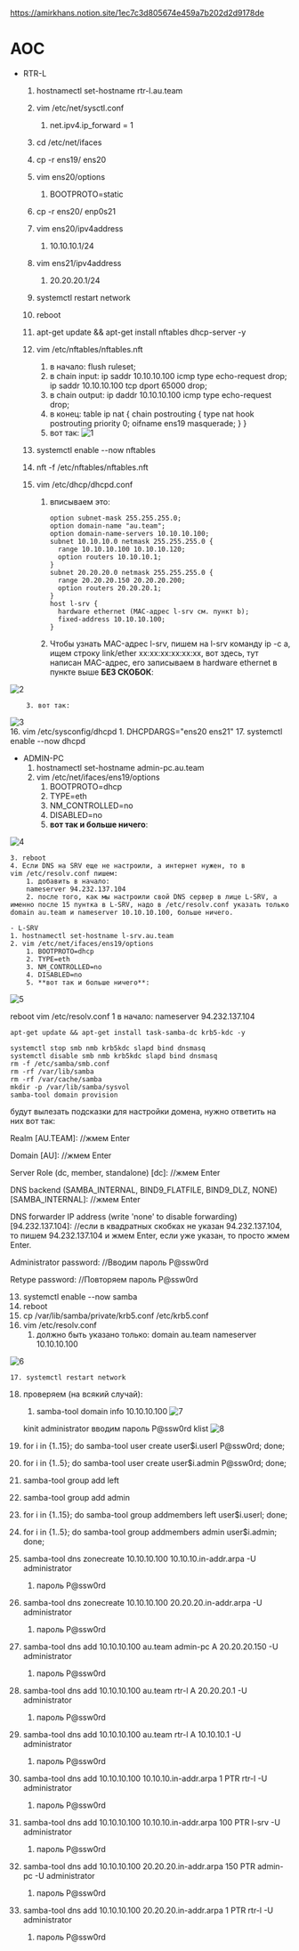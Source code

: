 https://amirkhans.notion.site/1ec7c3d805674e459a7b202d2d9178de

# AOC
- RTR-L
    1. hostnamectl set-hostname rtr-l.au.team
    2. vim /etc/net/sysctl.conf 
        1. net.ipv4.ip_forward = 1
    3. cd /etc/net/ifaces
    4. cp -r ens19/ ens20
    5. vim ens20/options
        1. BOOTPROTO=static
    6. cp -r ens20/ enp0s21
    7. vim ens20/ipv4address
        1. 10.10.10.1/24
    8. vim ens21/ipv4address
        1. 20.20.20.1/24
    9. systemctl restart network
    10. reboot
    11. apt-get update && apt-get install nftables dhcp-server  -y
    12. vim /etc/nftables/nftables.nft
        1. в начало:
        flush ruleset;
        2. в chain input:
        ip saddr 10.10.10.100 icmp type echo-request drop;
        ip saddr 10.10.10.100 tcp dport 65000 drop;
        3. в chain output:
        ip daddr 10.10.10.100 icmp type echo-request drop;
        4. в конец:
        table ip nat {
          chain postrouting {
             type nat hook postrouting priority 0;
             oifname ens19 masquerade;
          }
        }
        5. вот так:
  ![1](https://github.com/ErmKaterina/AOC/assets/109353253/9d99c015-5567-4577-83ce-19c08c4cadf6)
          
          
    13. systemctl enable --now nftables
    14. nft -f /etc/nftables/nftables.nft
    15. vim /etc/dhcp/dhcpd.conf
        1. вписываем это:
            
            ```
            option subnet-mask 255.255.255.0;
            option domain-name "au.team";
            option domain-name-servers 10.10.10.100;
            subnet 10.10.10.0 netmask 255.255.255.0 {
              range 10.10.10.100 10.10.10.120;
              option routers 10.10.10.1;
            }
            subnet 20.20.20.0 netmask 255.255.255.0 {
              range 20.20.20.150 20.20.20.200;
              option routers 20.20.20.1;
            }
            host l-srv {
              hardware ethernet (MAC-адрес l-srv см. пункт b);
              fixed-address 10.10.10.100;
            }
            ```
            
        2. Чтобы узнать MAC-адрес l-srv, пишем на l-srv команду ip -c a, ищем строку link/ether xx:xx:xx:xx:xx:xx, вот здесь, тут написан MAC-адрес, его записываем в hardware ethernet в пункте выше **БЕЗ СКОБОК**:
            
![2](https://github.com/ErmKaterina/AOC/assets/109353253/5c801399-1968-4bc9-882e-4613fa988754)
  
        3. вот так:
            
![3](https://github.com/ErmKaterina/AOC/assets/109353253/262360b8-43b9-45d3-9bdf-8ef03e36a222)            
    16. vim /etc/sysconfig/dhcpd
        1. DHCPDARGS="ens20 ens21"
    17. systemctl enable --now dhcpd


- ADMIN-PC
    1. hostnamectl set-hostname admin-pc.au.team
    2. vim /etc/net/ifaces/ens19/options
        1. BOOTPROTO=dhcp
        2. TYPE=eth
        3. NM_CONTROLLED=no
        4. DISABLED=no
        5. **вот так и больше ничего**:
            
![4](https://github.com/ErmKaterina/AOC/assets/109353253/d478ef31-fc7d-4cde-9046-785e475a25da)
     
    3. reboot
    4. Если DNS на SRV еще не настроили, а интернет нужен, то в 
    vim /etc/resolv.conf пишем:
        1. добавить в начало:
        nameserver 94.232.137.104
        2. после того, как мы настроили свой DNS сервер в лице L-SRV, а именно после 15 пунтка в L-SRV, надо в /etc/resolv.conf указать только domain au.team и nameserver 10.10.10.100, больше ничего.

    - L-SRV
    1. hostnamectl set-hostname l-srv.au.team
    2. vim /etc/net/ifaces/ens19/options
        1. BOOTPROTO=dhcp
        2. TYPE=eth
        3. NM_CONTROLLED=no
        4. DISABLED=no
        5. **вот так и больше ничего**:

![5](https://github.com/ErmKaterina/AOC/assets/109353253/83376222-a554-41f2-adeb-817c9dcd19af)

reboot
vim /etc/resolv.conf
1 в начало:
    nameserver 94.232.137.104

    apt-get update && apt-get install task-samba-dc krb5-kdc -y

    systemctl stop smb nmb krb5kdc slapd bind dnsmasq
    systemctl disable smb nmb krb5kdc slapd bind dnsmasq
    rm -f /etc/samba/smb.conf
    rm -rf /var/lib/samba
    rm -rf /var/cache/samba
    mkdir -p /var/lib/samba/sysvol
    samba-tool domain provision

будут вылезать подсказки для настройки домена, нужно ответить на них вот так:

Realm [AU.TEAM]: //жмем Enter

Domain [AU]: //жмем Enter

Server Role (dc, member, standalone) [dc]: //жмем Enter

DNS backend (SAMBA_INTERNAL, BIND9_FLATFILE, BIND9_DLZ, NONE) [SAMBA_INTERNAL]: //жмем Enter

DNS forwarder IP address (write 'none' to disable forwarding) [94.232.137.104]: //если в квадратных скобках не указан 94.232.137.104, то пишем 94.232.137.104 и жмем Enter, если уже указан, то просто жмем Enter.

Administrator password: //Вводим пароль P@ssw0rd

Retype password: //Повторяем пароль P@ssw0rd

13. systemctl enable --now samba
14. reboot
15. cp /var/lib/samba/private/krb5.conf /etc/krb5.conf
16. vim /etc/resolv.conf
    1. должно быть указано только:
    domain au.team
    nameserver 10.10.10.100
    
![6](https://github.com/ErmKaterina/AOC/assets/109353253/a0d0cbff-720c-4310-b2b8-e53de23ba330)
    
    17. systemctl restart network
18. проверяем (на всякий случай):
    1. samba-tool domain info 10.10.10.100
![7](https://github.com/ErmKaterina/AOC/assets/109353253/c9665596-3176-489c-8310-577a529d9677)
    
    kinit administrator
вводим пароль P@ssw0rd
klist
![8](https://github.com/ErmKaterina/AOC/assets/109353253/b9908d85-b2a6-4c8b-9ba2-a39e04c75de6)

19. for i in {1..15}; do samba-tool user create user$i.userl P@ssw0rd; done;
20. for i in {1..5}; do samba-tool user create user$i.admin P@ssw0rd; done;
21. samba-tool group add left
22. samba-tool group add admin
23. for i in {1..15}; do samba-tool group addmembers left user$i.userl; done;
24. for i in {1..5}; do samba-tool group addmembers admin user$i.admin; done;
25. samba-tool dns zonecreate 10.10.10.100 10.10.10.in-addr.arpa -U administrator
    1. пароль P@ssw0rd
26. samba-tool dns zonecreate 10.10.10.100 20.20.20.in-addr.arpa -U administrator
    1. пароль P@ssw0rd
27. samba-tool dns add 10.10.10.100 au.team admin-pc A 20.20.20.150 -U administrator
    1. пароль P@ssw0rd
28. samba-tool dns add 10.10.10.100 au.team rtr-l A 20.20.20.1 -U administrator
    1. пароль P@ssw0rd
29. samba-tool dns add 10.10.10.100 au.team rtr-l A 10.10.10.1 -U administrator
    1. пароль P@ssw0rd
30. samba-tool dns add 10.10.10.100 10.10.10.in-addr.arpa 1 PTR rtr-l -U administrator
    1. пароль P@ssw0rd
31. samba-tool dns add 10.10.10.100 10.10.10.in-addr.arpa 100 PTR l-srv -U administrator
    1. пароль P@ssw0rd
32. samba-tool dns add 10.10.10.100 20.20.20.in-addr.arpa 150 PTR admin-pc -U administrator
    1. пароль P@ssw0rd
33. samba-tool dns add 10.10.10.100 20.20.20.in-addr.arpa 1 PTR rtr-l -U administrator
    1. пароль P@ssw0rd
